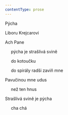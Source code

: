 ```yaml
---
contentType: prose
---
```


Pýcha

Liboru Krejcarovi

Ach Pane

     pýcha je strašlivá svině

     do kotoučku

     do spirály radši zaviň mne

Pavučinou mne udus

     než ten hnus

Strašlivá svině je pýcha

     cha chá
